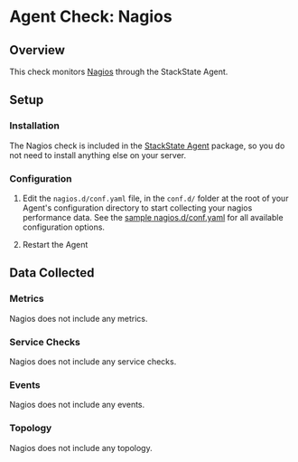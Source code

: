 # Agent Check: Nagios

## Overview

This check monitors [Nagios][1] through the StackState Agent.

## Setup

### Installation

The Nagios check is included in the [StackState Agent][2] package, so you do not
need to install anything else on your server.

### Configuration

1. Edit the `nagios.d/conf.yaml` file, in the `conf.d/` folder at the root of your
   Agent's configuration directory to start collecting your nagios performance data.
   See the [sample nagios.d/conf.yaml][2] for all available configuration options.

2. Restart the Agent

## Data Collected

### Metrics

Nagios does not include any metrics.

### Service Checks

Nagios does not include any service checks.

### Events

Nagios does not include any events.

### Topology

Nagios does not include any topology.

[1]: **LINK_TO_INTEGERATION_SITE**
[2]: https://github.com/StackVista/stackstate-agent-integrations/blob/master/nagios/stackstate_checks/nagios/data/conf.yaml.example
